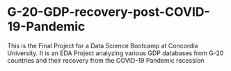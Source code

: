 # G-20-GDP-recovery-post-COVID-19-Pandemic
This is the Final Project for a Data Science Bootcamp at Concordia University. It is an EDA Project analyzing various GDP databases from G-20 countries and their recovery from the COVID-19 Pandemic recession
